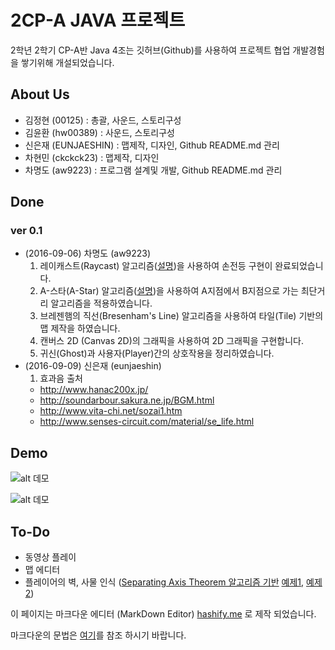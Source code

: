 # 2CP-A JAVA 프로젝트

2학년 2학기 CP-A반 Java 4조는 깃허브(Github)를 사용하여 프로젝트 협업 개발경험을 쌓기위해 개설되었습니다.

## About Us
  - 김정현 (00125) : 총괄, 사운드, 스토리구성
  - 김윤환 (hw00389) : 사운드, 스토리구성
  - 신은재 (EUNJAESHIN) : 맵제작, 디자인, Github README.md 관리
  - 차현민 (ckckck23) : 맵제작, 디자인
  - 차명도 (aw9223) : 프로그램 설계및 개발, Github README.md 관리

## Done
### ver 0.1
  - (2016-09-06) 차명도 (aw9223)
    1. 레이캐스트(Raycast) 알고리즘([설명](http://developug.blogspot.kr/2014/10/raycast.html))을 사용하여 손전등 구현이 완료되었습니다.
    2. A-스타(A-Star) 알고리즘([설명](http://www.pgr21.com/pb/pb.php?id=recommend&no=259))을 사용하여 A지점에서 B지점으로 가는 최단거리 알고리즘을 적용하였습니다.
    3. 브레젠햄의 직선(Bresenham's Line) 알고리즘을 사용하여 타일(Tile) 기반의 맵 제작을 하였습니다.
    4. 캔버스 2D (Canvas 2D)의 그래픽을 사용하여 2D 그래픽을 구현합니다.
    5. 귀신(Ghost)과 사용자(Player)간의 상호작용을 정리하였습니다.
  - (2016-09-09) 신은재 (eunjaeshin)
    1. 효과음 출처
      - http://www.hanac200x.jp/
      - http://soundarbour.sakura.ne.jp/BGM.html
      - http://www.vita-chi.net/sozai1.htm
      - http://www.senses-circuit.com/material/se_life.html

## Demo

![alt 데모](https://github.com/2016-yeung-jin-cpa/kr.ac.yeungjin.2cpa.java4/blob/master/demo/v0.2.gif?raw=true)

![alt 데모](https://github.com/2016-yeung-jin-cpa/kr.ac.yeungjin.2cpa.java4/blob/master/demo/v0.3.gif?raw=true)

## To-Do
  - 동영상 플레이
  - 맵 에디터
  - 플레이어의 벽, 사물 인식 ([Separating Axis Theorem 알고리즘 기반](http://wizardmania.tistory.com/28) [예제1](http://www.metanetsoftware.com/technique/tutorialA.html), [예제2](http://fiddle.jshell.net/ARTsinn/FpEZf/light/))

이 페이지는 마크다운 에디터 (MarkDown Editor) [hashify.me](http://hashify.me/) 로 제작 되었습니다.

마크다운의 문법은 [여기](https://namu.wiki/w/%EB%A7%88%ED%81%AC%EB%8B%A4%EC%9A%B4#s-2)를 참조 하시기 바랍니다.


